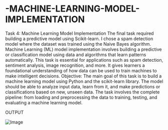 # -MACHINE-LEARNING-MODEL-IMPLEMENTATION

Task 4: Machine Learning Model Implementation
The final task required building a predictive model using Scikit-learn. I chose a spam detection model where the dataset was trained using the Naive Bayes algorithm.
Machine Learning (ML) model implementation involves building a predictive or classification model using data and algorithms that learn patterns automatically. This task is essential for applications such as spam detection, sentiment analysis, image recognition, and more. It gives learners a foundational understanding of how data can be used to train machines to make intelligent decisions.
Objective:
The main goal of this task is to build a machine learning model using Python and the scikit-learn library. The model should be able to analyze input data, learn from it, and make predictions or classifications based on new, unseen data. The task involves the complete pipeline: from loading and preprocessing the data to training, testing, and evaluating a machine learning model.

OUTPUT

![Image](https://github.com/user-attachments/assets/281e8733-f2a1-49fe-92ae-67937c642750)

